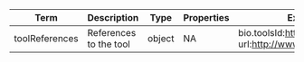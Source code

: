 |Term | Description | Type | Properties | Example | Enum|
| ---| ---| ---| ---| ---| --- |
| toolReferences | References to the tool | object | NA | bio.toolsId:https://bio.tools/vep<br />url:http://www.ensembl.org/vep | NA|
